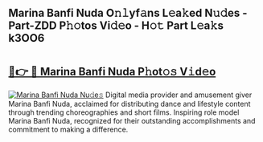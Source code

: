 ## Marina Banfi Nuda O𝚗𝚕yf𝚊ns L𝚎a𝚔ed N𝚞𝚍es - Part-ZDD P𝚑𝚘tos Vi𝚍𝚎o - H𝚘𝚝 Part L𝚎a𝚔s k3OO6

# <h2><a href="http://kfcw0d.oniu.top/?m=Marina+Banfi+Nuda">🔗👉 🔴 Marina Banfi Nuda P𝚑ot𝚘𝚜 V𝚒d𝚎o</a></h2>

[![Marina Banfi Nuda Nu𝚍e𝚜](https://i.imgur.com/0qMVB7G.gif)](http://kfcw0d.oniu.top/?m=Marina+Banfi+Nuda)
Digital media provider and amusement giver Marina Banfi Nuda, acclaimed for distributing dance and lifestyle content through trending choreographies and short films. Inspiring role model Marina Banfi Nuda, recognized for their outstanding accomplishments and commitment to making a difference.  
